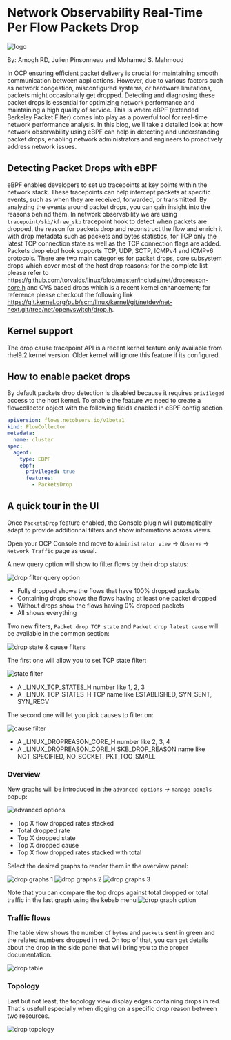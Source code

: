 # Network Observability Real-Time Per Flow Packets Drop

![logo](./images/packets_drop_logo.png)

By: Amogh RD, Julien Pinsonneau and Mohamed S. Mahmoud

In OCP ensuring efficient packet delivery is crucial for maintaining smooth
communication between applications. However, due to various factors such
as network congestion, misconfigured systems, or hardware limitations,
packets might occasionally get dropped. Detecting and diagnosing these
packet drops is essential for optimizing network performance and
maintaining a high quality of service.
This is where eBPF (extended Berkeley Packet Filter) comes into play
as a powerful tool for real-time network performance analysis.
In this blog, we'll take a detailed look at how network observability
using eBPF can help in detecting and understanding packet drops,
enabling network administrators and engineers to proactively
address network issues.

## Detecting Packet Drops with eBPF

eBPF enables developers to set up tracepoints at key points within the network
stack. These tracepoints can help intercept packets at specific events,
such as when they are received, forwarded, or transmitted.
By analyzing the events around packet drops, you can gain insight into the
reasons behind them.
In network observability we are using `tracepoint/skb/kfree_skb` tracepoint hook
to detect when packets are dropped, the reason for packets drop and reconstruct
the flow and enrich it with drop metadata such as packets and bytes statistics,
for TCP only the latest TCP connection state as well as the TCP connection flags
are added.
Packets drop ebpf hook supports TCP, UDP, SCTP, ICMPv4 and ICMPv6 protocols.
There are two main categories for packet drops, core subsystem drops which cover
most of the host drop reasons; for the complete list please refer to
https://github.com/torvalds/linux/blob/master/include/net/dropreason-core.h
and OVS based drops which is a recent kernel enhancement; for reference please checkout the following link
https://git.kernel.org/pub/scm/linux/kernel/git/netdev/net-next.git/tree/net/openvswitch/drop.h.

## Kernel support

The drop cause tracepoint API is a recent kernel feature only available from rhel9.2 kernel version. Older kernel will ignore this feature if its configured.

## How to enable packet drops

By default packets drop detection is disabled because it requires
`privileged` access to the host kernel. To enable the feature we need 
to create a flowcollector object with the following fields enabled in eBPF config
section

```yaml
apiVersion: flows.netobserv.io/v1beta1
kind: FlowCollector
metadata:
  name: cluster
spec:
  agent:
    type: EBPF
    ebpf:
      privileged: true
      features:
        - PacketsDrop
```

## A quick tour in the UI

Once `PacketsDrop` feature enabled, the Console plugin will automatically adapt to provide
additionnal filters and show informations across views.

Open your OCP Console and move to 
`Administrator view` -> `Observe` -> `Network Traffic` page as usual.

A new query option will show to filter flows by their drop status:

![drop filter query option](./images/drop_filter_query_option.png)
- Fully dropped shows the flows that have 100% dropped packets
- Containing drops shows the flows having at least one packet dropped
- Without drops show the flows having 0% dropped packets
- All shows everything

Two new filters, `Packet drop TCP state` and `Packet drop latest cause` will be available 
in the common section:

![drop state & cause filters](./images/drop_state_cause_filters.png)

The first one will allow you to set TCP state filter:

![state filter](./images/state_filter.png)

- A _LINUX_TCP_STATES_H number like 1, 2, 3
- A _LINUX_TCP_STATES_H TCP name like ESTABLISHED, SYN_SENT, SYN_RECV

The second one will let you pick causes to filter on:

![cause filter](./images/cause_filter.png)

- A _LINUX_DROPREASON_CORE_H number like 2, 3, 4
- A _LINUX_DROPREASON_CORE_H SKB_DROP_REASON name like NOT_SPECIFIED, 
NO_SOCKET, PKT_TOO_SMALL

### Overview
New graphs will be introduced in the `advanced options` -> `manage panels` popup:

![advanced options](./images/advanced_options.png)

- Top X flow dropped rates stacked
- Total dropped rate
- Top X dropped state
- Top X dropped cause
- Top X flow dropped rates stacked with total

Select the desired graphs to render them in the overview panel:

![drop graphs 1](./images/drop_graphs1.png)
![drop graphs 2](./images/drop_graphs2.png)
![drop graphs 3](./images/drop_graphs3.png)

Note that you can compare the top drops against total dropped or total traffic in the 
last graph using the kebab menu
![drop graph option](./images/drop_graph_options.png)

### Traffic flows
The table view shows the number of `bytes` and `packets` sent in green and the related numbers
dropped in red. On top of that, you can get details about the drop in the side panel that will
bring you to the proper documentation.

![drop table](./images/drop_table.png)

### Topology
Last but not least, the topology view display edges containing drops in red. That's usefull 
especially when digging on a specific drop reason between two resources.

![drop topology](./images/drop_topology.png)
